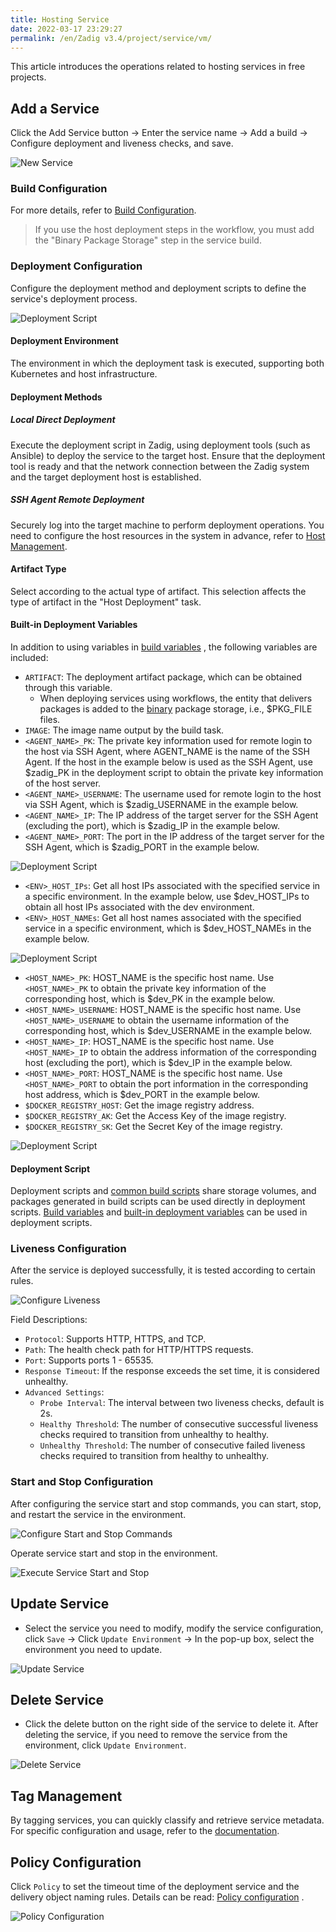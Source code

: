 ```yaml
---
title: Hosting Service
date: 2022-03-17 23:29:27
permalink: /en/Zadig v3.4/project/service/vm/
---
```


This article introduces the operations related to hosting services in free projects.

## Add a Service

Click the Add Service button -> Enter the service name -> Add a build -> Configure deployment and liveness checks, and save.

![New Service](../../../../_images/service_vm_1_220.png)

### Build Configuration

For more details, refer to [Build Configuration](/en/Zadig%20v3.4/project/build/).

> If you use the host deployment steps in the workflow, you must add the "Binary Package Storage" step in the service build.

### Deployment Configuration

Configure the deployment method and deployment scripts to define the service's deployment process.

![Deployment Script](../../../../_images/service_vm_5_341.png)

#### Deployment Environment

The environment in which the deployment task is executed, supporting both Kubernetes and host infrastructure.

#### Deployment Methods
##### Local Direct Deployment

Execute the deployment script in Zadig, using deployment tools (such as Ansible) to deploy the service to the target host. Ensure that the deployment tool is ready and that the network connection between the Zadig system and the target deployment host is established.

##### SSH Agent Remote Deployment

Securely log into the target machine to perform deployment operations. You need to configure the host resources in the system in advance, refer to [Host Management](/en/Zadig%20v3.4/settings/vm-management/).

#### Artifact Type

Select according to the actual type of artifact. This selection affects the type of artifact in the "Host Deployment" task.

#### Built-in Deployment Variables

In addition to using variables in [build variables](#%E6%9E%84%E5%BB%BA%E5%8F%98%E9%87%8F) , the following variables are included:

- `ARTIFACT`: The deployment artifact package, which can be obtained through this variable.
    - When deploying services using workflows, the entity that delivers packages is added to the [binary](#%E6%9B%B4%E5%A4%9A%E6%9E%84%E5%BB%BA%E6%AD%A5%E9%AA%A4) package storage, i.e., $PKG_FILE files.
- `IMAGE`: The image name output by the build task.
- `<AGENT_NAME>_PK`: The private key information used for remote login to the host via SSH Agent, where AGENT_NAME is the name of the SSH Agent. If the host in the example below is used as the SSH Agent, use $zadig_PK in the deployment script to obtain the private key information of the host server.
- `<AGENT_NAME>_USERNAME`: The username used for remote login to the host via SSH Agent, which is $zadig_USERNAME in the example below.
- `<AGENT_NAME>_IP`: The IP address of the target server for the SSH Agent (excluding the port), which is $zadig_IP in the example below.
- `<AGENT_NAME>_PORT`: The port in the IP address of the target server for the SSH Agent, which is $zadig_PORT in the example below.

![Deployment Script](../../../../_images/vm_agent_name.png)

- `<ENV>_HOST_IPs`: Get all host IPs associated with the specified service in a specific environment. In the example below, use $dev_HOST_IPs to obtain all host IPs associated with the dev environment.
- `<ENV>_HOST_NAMEs`: Get all host names associated with the specified service in a specific environment, which is $dev_HOST_NAMEs in the example below.

![Deployment Script](../../../../_images/vm_dev_host_ips.png)

- `<HOST_NAME>_PK`: HOST_NAME is the specific host name. Use `<HOST_NAME>_PK` to obtain the private key information of the corresponding host, which is $dev_PK in the example below.
- `<HOST_NAME>_USERNAME`: HOST_NAME is the specific host name. Use `<HOST_NAME>_USERNAME` to obtain the username information of the corresponding host, which is $dev_USERNAME in the example below.
- `<HOST_NAME>_IP`: HOST_NAME is the specific host name. Use `<HOST_NAME>_IP` to obtain the address information of the corresponding host (excluding the port), which is $dev_IP in the example below.
- `<HOST_NAME>_PORT`: HOST_NAME is the specific host name. Use `<HOST_NAME>_PORT` to obtain the port information in the corresponding host address, which is $dev_PORT in the example below.
- `$DOCKER_REGISTRY_HOST`: Get the image registry address.
- `$DOCKER_REGISTRY_AK`: Get the Access Key of the image registry.
- `$DOCKER_REGISTRY_SK`: Get the Secret Key of the image registry.

![Deployment Script](../../../../_images/host_name_demo.png)


#### Deployment Script

Deployment scripts and [common build scripts](#common-build-scripts) share storage volumes, and packages generated in build scripts can be used directly in deployment scripts. [Build variables](#build-variables) and [built-in deployment variables](#built-in-deployment-variables) can be used in deployment scripts.

### Liveness Configuration

After the service is deployed successfully, it is tested according to certain rules.

![Configure Liveness](../../../../_images/service_vm_6.png)

Field Descriptions:
- `Protocol`: Supports HTTP, HTTPS, and TCP.
- `Path`: The health check path for HTTP/HTTPS requests.
- `Port`: Supports ports 1 - 65535.
- `Response Timeout`: If the response exceeds the set time, it is considered unhealthy.
- `Advanced Settings`:
    - `Probe Interval`: The interval between two liveness checks, default is 2s.
    - `Healthy Threshold`: The number of consecutive successful liveness checks required to transition from unhealthy to healthy.
    - `Unhealthy Threshold`: The number of consecutive failed liveness checks required to transition from healthy to unhealthy.

### Start and Stop Configuration

After configuring the service start and stop commands, you can start, stop, and restart the service in the environment.

![Configure Start and Stop Commands](../../../../_images/service_vm_cmd_config.png)

Operate service start and stop in the environment.

![Execute Service Start and Stop](../../../../_images/service_vm_cmd.png)

## Update Service

- Select the service you need to modify, modify the service configuration, click `Save` -> Click `Update Environment` -> In the pop-up box, select the environment you need to update.

![Update Service](../../../../_images/service_vm_8.png)

## Delete Service

- Click the delete button on the right side of the service to delete it. After deleting the service, if you need to remove the service from the environment, click `Update Environment`.

![Delete Service](../../../../_images/service_vm_10.png)

## Tag Management

By tagging services, you can quickly classify and retrieve service metadata. For specific configuration and usage, refer to the [documentation](/en/Zadig%20v3.4/project/service/label/).

## Policy Configuration

Click `Policy` to set the timeout time of the deployment service and the delivery object naming rules. Details can be read: [Policy configuration](/en/Zadig%20v3.4/project/service/k8s/#policy-configuration) .

![Policy Configuration](../../../../_images/vm_service_strategy_config.png)